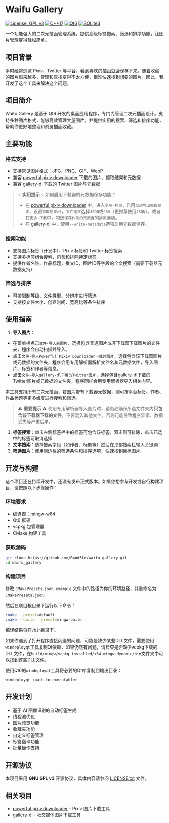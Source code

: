 # Waifu Gallery

[![License: GPL v3](https://img.shields.io/badge/License-GPLv3-blue.svg)](https://www.gnu.org/licenses/gpl-3.0)
[![C++17](https://img.shields.io/badge/C++-17-blue.svg)](https://en.cppreference.com/w/cpp/17)
[![Qt6](https://img.shields.io/badge/Qt-6-green.svg)](https://www.qt.io/)
[![SQLite3](https://img.shields.io/badge/SQLite-3-lightgrey.svg)](https://sqlite.org/)

一个功能强大的二次元插画管理系统，提供高级标签搜索、筛选和排序功能，让图片管理变得轻松简单。

## 项目背景

平时经常浏览 Pixiv、Twitter 等平台，看到喜欢的插画就会保存下来。随着收藏的图片越来越多，管理和查找变得不太方便，很难快速找到想要的图片。因此，我开发了这个工具来解决这个问题。

## 项目简介

Waifu Gallery 是基于 Qt6 开发的桌面应用程序，专门为管理二次元插画设计。支持多种图片格式，能够高效管理大量图片，并提供实用的搜索、筛选和排序功能，帮助你更好地整理和浏览插画收藏。

## 主要功能

### 格式支持
- 支持常见图片格式：JPG、PNG、GIF、WebP
- 兼容 [powerful pixiv downloader](https://github.com/xuejianxianzun/PixivBatchDownloader) 下载的图片、抓取结果和元数据
- 兼容 [gallery-dl](https://github.com/mikf/gallery-dl) 下载的 Twitter 图片与元数据

> 💡 **实用提示** 💡
> 如何启用下载器的元数据保存功能？
> - 在 [powerful pixiv downloader](https://github.com/xuejianxianzun/PixivBatchDownloader) 中，进入`更多-抓取`，启用`自动导出抓取结果`，设置`抓取结果>0`，`文件格式`选择`JSON`或`CSV`（更推荐使用`JSON`）。或者在`更多-下载`中，勾选`保存作品的元数据`的`插画`选项。
> - 在 [gallery-dl](https://github.com/mikf/gallery-dl) 中，使用`--write-metadata`选项启用元数据保存。

### 搜索功能
- 支持图片标签（开发中）、Pixiv 标签和 Twitter 标签搜索
- 支持多标签组合搜索，包含和排除特定标签
- 提供作者名称、作品标题，推文ID，图片ID等字段的全文搜索（需要下载器元数据支持）

### 筛选与排序
- 可按限制等级、文件类型、分辨率进行筛选
- 支持按文件大小、创建时间、宽高比等条件排序

## 使用指南

1. **导入图片**：  
 - 在菜单栏点击`文件-导入新图片`，选择包含普通图片或非下载器下载图片的文件夹，程序会自动扫描并导入。  
 - 点击`文件-导入Powerful Pixiv Downloader下载的图片`，选择包含该下载器图片或元数据的文件夹，程序会用专用解析器解析文件名和元数据文件，导入图片、标签和作者等信息。
 - 点击`文件-导入gallery-dl下载的Twitter图片`，选择包含gallery-dl下载的Twitter图片或元数据的文件夹，程序同样会用专用解析器导入相关内容。  

本工具支持所有二次元插画，若图片带有下载器元数据，则可按平台标签、作者、作品标题等更多维度进行搜索和筛选。
> ⚠️ **重要提示** ⚠️
> 使用专用解析器导入图片时，请务必确保所选文件夹内**只包含该下载器下载的文件**，不要混入其他文件。否则可能导致程序异常、数据丢失等严重后果。

1. **标签搜索**：单击左侧标签栏中的标签可包含该标签，双击则可排除，点击已选中的标签可取消选择
2. **文本搜索**：选择搜索字段（如作者、标题等）然后在顶部搜索栏输入关键词
3. **筛选图片**：使用侧边栏的筛选条件和排序选项，快速找到目标图片

## 开发与构建

这个项目还在持续开发中，还没有发布正式版本。如果你想参与开发或自行构建项目，请按照以下步骤操作：

### 环境要求

- 编译器：mingw-w64
- Qt6 框架
- vcpkg 包管理器
- CMake 构建工具

### 获取源码

```bash
git clone https://github.com/R4nd5tr/waifu_gallery.git
cd waifu_gallery
```

### 构建项目

修改 `CMakePresets.json.example` 文件中的路径为你的环境路径，并重命名为 `CMakePresets.json`。

然后在项目根目录下运行以下命令：
```bash
cmake --preset=default
cmake --build --preset=mingw-build
```
编译结果将在`/bin`目录下。

如果你遇到了打开程序直接闪退的问题，可能是缺少某些DLL文件，需要使用`windeployqt`工具复制Qt依赖，如果仍然有问题，请检查是否缺少vcpkg下载的DLL文件，在`build/mingw/vcpkg_installed/x64-mingw-dynamic/bin`文件夹中可以找到这些DLL文件。

使用Qt6的`windeployqt`工具将必要的Qt库复制到输出目录：
```bash
windeployqt <path-to-executable>
```

## 开发计划
- 基于 AI 图像识别的自动标签生成
- 线程池优化
- 图片预览功能
- 收藏夹功能
- 自定义标签管理
- 标签翻译功能
- 批量操作支持

## 开源协议

本项目采用 **GNU GPL v3** 开源协议，具体内容请参阅 [LICENSE.txt](LICENSE.txt) 文件。

## 相关项目
- [powerful pixiv downloader](https://github.com/xuejianxianzun/PixivBatchDownloader) - Pixiv 图片下载工具
- [gallery-dl](https://github.com/mikf/gallery-dl) - 社交媒体图片下载工具